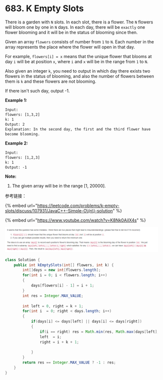# 683. K Empty Slots



There is a garden with `N` slots. In each slot, there is a flower. The `N` flowers will bloom one by one in `N` days. In each day, there will be `exactly` one flower blooming and it will be in the status of blooming since then.

Given an array `flowers` consists of number from `1` to `N`. Each number in the array represents the place where the flower will open in that day.

For example, `flowers[i] = x` means that the unique flower that blooms at day `i` will be at position `x`, where `i` and `x` will be in the range from `1` to `N`.

Also given an integer `k`, you need to output in which day there exists two flowers in the status of blooming, and also the number of flowers between them is `k` and these flowers are not blooming.

If there isn't such day, output -1.

**Example 1:**  


```text
Input: 
flowers: [1,3,2]
k: 1
Output: 2
Explanation: In the second day, the first and the third flower have become blooming.
```

**Example 2:**  


```text
Input: 
flowers: [1,2,3]
k: 1
Output: -1
```

**Note:**  


1. The given array will be in the range \[1, 20000\].

参考链接：

{% embed url="https://leetcode.com/problems/k-empty-slots/discuss/107931/JavaC++-Simple-O\(n\)-solution" %}

{% embed url="https://www.youtube.com/watch?v=K8Nk0AiIX4s" %}

![](../.gitbook/assets/image%20%285%29.png)

```java
class Solution {
    public int kEmptySlots(int[] flowers, int k) {
        int[]days = new int[flowers.length];
        for(int i = 0; i < flowers.length; i++)
        {
            days[flowers[i] - 1] = i + 1;
        }
        int res = Integer.MAX_VALUE;
        
        int left = 0, right = k + 1;
        for(int i  = 0; right < days.length; i++)
        {
            if(days[i] <= days[left] || days[i] <= days[right])
            {
                if(i == right) res = Math.min(res, Math.max(days[left], days[right]));
                left  = i;
                right = i + k + 1;
                
            }
        }
        return res == Integer.MAX_VALUE ? -1 : res;
    }
}
```

